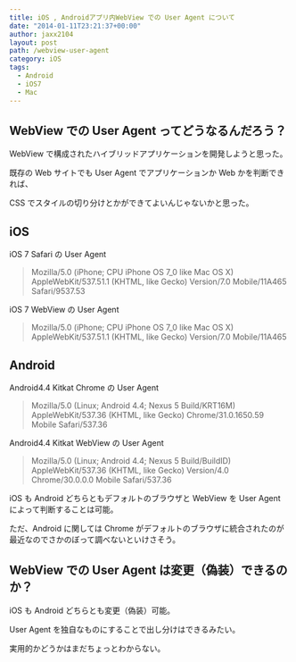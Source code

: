 ```yaml
---
title: iOS , Androidアプリ内WebView での User Agent について
date: "2014-01-11T23:21:37+00:00"
author: jaxx2104
layout: post
path: /webview-user-agent
category: iOS
tags:
  - Android
  - iOS7
  - Mac
---
```


## WebView での User Agent ってどうなるんだろう？

WebView で構成されたハイブリッドアプリケーションを開発しようと思った。

既存の Web サイトでも User Agent でアプリケーションか Web かを判断できれば、

CSS でスタイルの切り分けとかができてよいんじゃないかと思った。

## iOS

iOS 7 Safari の User Agent

> Mozilla/5.0 (iPhone; CPU iPhone OS 7_0 like Mac OS X) AppleWebKit/537.51.1 (KHTML, like Gecko) Version/7.0 Mobile/11A465 Safari/9537.53

iOS 7 WebView の User Agent

> Mozilla/5.0 (iPhone; CPU iPhone OS 7_0 like Mac OS X) AppleWebKit/537.51.1 (KHTML, like Gecko) Version/7.0 Mobile/11A465

<!--more-->

## Android

Android4.4 Kitkat Chrome の User Agent

> Mozilla/5.0 (Linux; Android 4.4; Nexus 5 Build/KRT16M) AppleWebKit/537.36 (KHTML, like Gecko) Chrome/31.0.1650.59 Mobile Safari/537.36

Android4.4 Kitkat WebView の User Agent

> Mozilla/5.0 (Linux; Android 4.4; Nexus 5 Build/BuildID) AppleWebKit/537.36 (KHTML, like Gecko) Version/4.0 Chrome/30.0.0.0 Mobile Safari/537.36

iOS も Android どちらともデフォルトのブラウザと WebView を User Agent によって判断することは可能。

ただ、Android に関しては Chrome がデフォルトのブラウザに統合されたのが最近なのでさかのぼって調べないといけさそう。

## WebView での User Agent は変更（偽装）できるのか？

iOS も Android どちらとも変更（偽装）可能。

User Agent を独自なものにすることで出し分けはできるみたい。

実用的かどうかはまだちょっとわからない。
